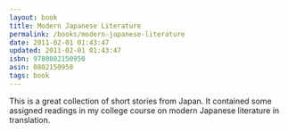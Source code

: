 ```yaml
---
layout: book
title: Modern Japanese Literature
permalink: /books/modern-japanese-literature
date: 2011-02-01 01:43:47
updated: 2011-02-01 01:43:47
isbn: 9780802150950
asin: 0802150950
tags: book
---
```

This is a great collection of short stories from Japan. It contained some
assigned readings in my college course on modern Japanese literature in
translation.
